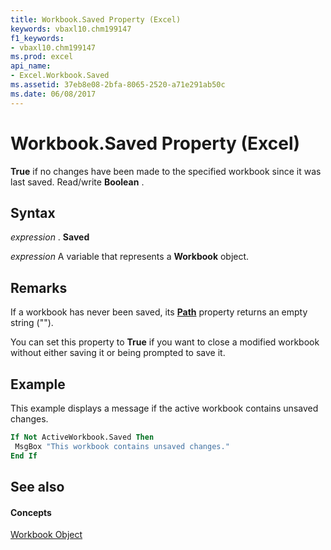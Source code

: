 ```yaml
---
title: Workbook.Saved Property (Excel)
keywords: vbaxl10.chm199147
f1_keywords:
- vbaxl10.chm199147
ms.prod: excel
api_name:
- Excel.Workbook.Saved
ms.assetid: 37eb8e08-2bfa-8065-2520-a71e291ab50c
ms.date: 06/08/2017
---
```



# Workbook.Saved Property (Excel)

 **True** if no changes have been made to the specified workbook since it was last saved. Read/write **Boolean** .


## Syntax

 _expression_ . **Saved**

 _expression_ A variable that represents a **Workbook** object.


## Remarks

If a workbook has never been saved, its  **[Path](Excel.Workbook.Path.md)** property returns an empty string ("").

You can set this property to  **True** if you want to close a modified workbook without either saving it or being prompted to save it.


## Example

This example displays a message if the active workbook contains unsaved changes.


```vb
If Not ActiveWorkbook.Saved Then 
 MsgBox "This workbook contains unsaved changes." 
End If
```


## See also


#### Concepts


[Workbook Object](Excel.Workbook.md)

